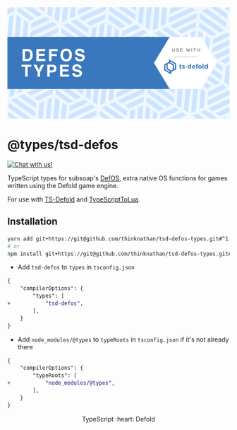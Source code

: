 <img src="_docs/defos-types.png" alt="defOS Types">

# @types/tsd-defos

<a href="https://discord.gg/eukcq5m"><img alt="Chat with us!" src="https://img.shields.io/discord/766898804896038942.svg?colorB=7581dc&logo=discord&logoColor=white"></a>

TypeScript types for subsoap's [DefOS](https://github.com/subsoap/defos), extra native OS functions for games written using the Defold game engine.

For use with [TS-Defold](https://github.com/ts-defold) and [TypeScriptToLua](https://github.com/TypeScriptToLua).

## Installation

```bash
yarn add git+https://git@github.com/thinknathan/tsd-defos-types.git#^1.0.0 -D
# or
npm install git+https://git@github.com/thinknathan/tsd-defos-types.git#^1.0.0 --save-dev
```

- Add `tsd-defos` to `types` in `tsconfig.json`

```diff
{
	"compilerOptions": {
		"types": [
+			"tsd-defos",
		],
	}
}
```

- Add `node_modules/@types` to `typeRoots` in `tsconfig.json` if it's not already there

```diff
{
	"compilerOptions": {
		"typeRoots": [
+			"node_modules/@types",
		],
	}
}
```

<p align="center" class="h4">
  TypeScript :heart: Defold
</p>
